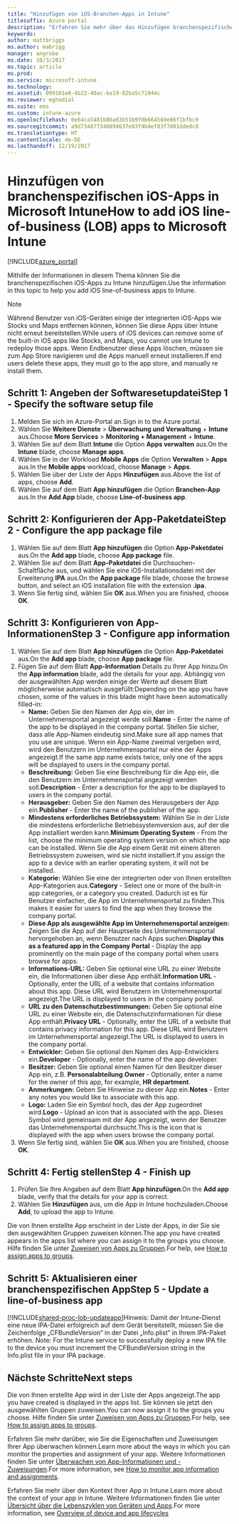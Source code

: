 ```yaml
---
title: "Hinzufügen von iOS-Branchen-Apps in Intune"
titlesuffix: Azure portal
description: "Erfahren Sie mehr über das Hinzufügen branchenspezifischer iOS-Apps zu Intune."
keywords: 
author: mattbriggs
ms.author: mabrigg
manager: angrobe
ms.date: 10/3/2017
ms.topic: article
ms.prod: 
ms.service: microsoft-intune
ms.technology: 
ms.assetid: 099101e8-4b22-40ac-ba19-82ba5c71944c
ms.reviewer: mghadial
ms.suite: ems
ms.custom: intune-azure
ms.openlocfilehash: 0e64ca5481b86a63b51b9f0b664569e86f1bfbc9
ms.sourcegitcommit: a9d734877340894637e03f4b4ef83f7d01ddedc8
ms.translationtype: HT
ms.contentlocale: de-DE
ms.lasthandoff: 12/19/2017
---
```

# <a name="how-to-add-ios-line-of-business-lob-apps-to-microsoft-intune"></a><span data-ttu-id="05712-103">Hinzufügen von branchenspezifischen iOS-Apps in Microsoft Intune</span><span class="sxs-lookup"><span data-stu-id="05712-103">How to add iOS line-of-business (LOB) apps to Microsoft Intune</span></span>

[!INCLUDE[azure_portal](./includes/azure_portal.md)]

<span data-ttu-id="05712-104">Mithilfe der Informationen in diesem Thema können Sie die branchenspezifischen iOS-Apps zu Intune hinzufügen.</span><span class="sxs-lookup"><span data-stu-id="05712-104">Use the information in this topic to help you add iOS line-of-business apps to Intune.</span></span>

>[!NOTE]
><span data-ttu-id="05712-105">Während Benutzer von iOS-Geräten einige der integrierten iOS-Apps wie Stocks und Maps entfernen können, können Sie diese Apps über Intune nicht erneut bereitstellen.</span><span class="sxs-lookup"><span data-stu-id="05712-105">While users of iOS devices can remove some of the built-in iOS apps like Stocks, and Maps, you cannot use Intune to redeploy those apps.</span></span> <span data-ttu-id="05712-106">Wenn Endbenutzer diese Apps löschen, müssen sie zum App Store navigieren und die Apps manuell erneut installieren.</span><span class="sxs-lookup"><span data-stu-id="05712-106">If end users delete these apps, they must go to the app store, and manually re install them.</span></span>

## <a name="step-1---specify-the-software-setup-file"></a><span data-ttu-id="05712-107">Schritt 1: Angeben der Softwaresetupdatei</span><span class="sxs-lookup"><span data-stu-id="05712-107">Step 1 - Specify the software setup file</span></span>

1. <span data-ttu-id="05712-108">Melden Sie sich im Azure-Portal an.</span><span class="sxs-lookup"><span data-stu-id="05712-108">Sign in to the Azure portal.</span></span>
2. <span data-ttu-id="05712-109">Wählen Sie **Weitere Dienste** > **Überwachung und Verwaltung** + **Intune** aus.</span><span class="sxs-lookup"><span data-stu-id="05712-109">Choose **More Services** > **Monitoring + Management** + **Intune**.</span></span>
3. <span data-ttu-id="05712-110">Wählen Sie auf dem Blatt **Intune** die Option **Apps verwalten** aus.</span><span class="sxs-lookup"><span data-stu-id="05712-110">On the **Intune** blade, choose **Manage apps**.</span></span>
4. <span data-ttu-id="05712-111">Wählen Sie in der Workload **Mobile Apps** die Option **Verwalten** > **Apps** aus.</span><span class="sxs-lookup"><span data-stu-id="05712-111">In the **Mobile apps** workload, choose **Manage** > **Apps**.</span></span>
5. <span data-ttu-id="05712-112">Wählen Sie über der Liste der Apps **Hinzufügen** aus.</span><span class="sxs-lookup"><span data-stu-id="05712-112">Above the list of apps, choose **Add**.</span></span>
6. <span data-ttu-id="05712-113">Wählen Sie auf dem Blatt **App hinzufügen** die Option **Branchen-App** aus.</span><span class="sxs-lookup"><span data-stu-id="05712-113">In the **Add App** blade, choose **Line-of-business app**.</span></span>

## <a name="step-2---configure-the-app-package-file"></a><span data-ttu-id="05712-114">Schritt 2: Konfigurieren der App-Paketdatei</span><span class="sxs-lookup"><span data-stu-id="05712-114">Step 2 - Configure the app package file</span></span>

1. <span data-ttu-id="05712-115">Wählen Sie auf dem Blatt **App hinzufügen** die Option **App-Paketdatei** aus.</span><span class="sxs-lookup"><span data-stu-id="05712-115">On the **Add app** blade, choose **App package** file.</span></span>
2. <span data-ttu-id="05712-116">Wählen Sie auf dem Blatt **App-Paketdatei** die Durchsuchen-Schaltfläche aus, und wählen Sie eine iOS-Installationsdatei mit der Erweiterung **IPA** aus.</span><span class="sxs-lookup"><span data-stu-id="05712-116">On the **App package** file blade, choose the browse button, and select an iOS installation file with the extension **.ipa**.</span></span>
3. <span data-ttu-id="05712-117">Wenn Sie fertig sind, wählen Sie **OK** aus.</span><span class="sxs-lookup"><span data-stu-id="05712-117">When you are finished, choose **OK**.</span></span>


## <a name="step-3---configure-app-information"></a><span data-ttu-id="05712-118">Schritt 3: Konfigurieren von App-Informationen</span><span class="sxs-lookup"><span data-stu-id="05712-118">Step 3 - Configure app information</span></span>

1. <span data-ttu-id="05712-119">Wählen Sie auf dem Blatt **App hinzufügen** die Option **App-Paketdatei** aus.</span><span class="sxs-lookup"><span data-stu-id="05712-119">On the **Add app** blade, choose **App package** file.</span></span>
2. <span data-ttu-id="05712-120">Fügen Sie auf dem Blatt **App-Information** Details zu Ihrer App hinzu.</span><span class="sxs-lookup"><span data-stu-id="05712-120">On the **App information** blade, add the details for your app.</span></span> <span data-ttu-id="05712-121">Abhängig von der ausgewählten App werden einige der Werte auf diesem Blatt möglicherweise automatisch ausgefüllt:</span><span class="sxs-lookup"><span data-stu-id="05712-121">Depending on the app you have chosen, some of the values in this blade might have been automatically filled-in:</span></span>
    - <span data-ttu-id="05712-122">**Name:** Geben Sie den Namen der App ein, der im Unternehmensportal angezeigt werde soll.</span><span class="sxs-lookup"><span data-stu-id="05712-122">**Name** - Enter the name of the app to be displayed in the company portal.</span></span> <span data-ttu-id="05712-123">Stellen Sie sicher, dass alle App-Namen eindeutig sind.</span><span class="sxs-lookup"><span data-stu-id="05712-123">Make sure all app names that you use are unique.</span></span> <span data-ttu-id="05712-124">Wenn ein App-Name zweimal vergeben wird, wird den Benutzern im Unternehmensportal nur eine der Apps angezeigt.</span><span class="sxs-lookup"><span data-stu-id="05712-124">If the same app name exists twice, only one of the apps will be displayed to users in the company portal.</span></span>
    - <span data-ttu-id="05712-125">**Beschreibung:** Geben Sie eine Beschreibung für die App ein, die den Benutzern im Unternehmensportal angezeigt werden soll.</span><span class="sxs-lookup"><span data-stu-id="05712-125">**Description** - Enter a description for the app to be displayed to users in the company portal.</span></span>
    - <span data-ttu-id="05712-126">**Herausgeber:** Geben Sie den Namen des Herausgebers der App ein.</span><span class="sxs-lookup"><span data-stu-id="05712-126">**Publisher** - Enter the name of the publisher of the app.</span></span>
    - <span data-ttu-id="05712-127">**Mindestens erforderliches Betriebssystem:** Wählen Sie in der Liste die mindestens erforderliche Betriebssystemversion aus, auf der die App installiert werden kann.</span><span class="sxs-lookup"><span data-stu-id="05712-127">**Minimum Operating System** - From the list, choose the minimum operating system version on which the app can be installed.</span></span> <span data-ttu-id="05712-128">Wenn Sie die App einem Gerät mit einem älteren Betriebssystem zuweisen, wird sie nicht installiert.</span><span class="sxs-lookup"><span data-stu-id="05712-128">If you assign the app to a device with an earlier operating system, it will not be installed.</span></span>
    - <span data-ttu-id="05712-129">**Kategorie:** Wählen Sie eine der integrierten oder von Ihnen erstellten App-Kategorien aus.</span><span class="sxs-lookup"><span data-stu-id="05712-129">**Category** - Select one or more of the built-in app categories, or a category you created.</span></span> <span data-ttu-id="05712-130">Dadurch ist es für Benutzer einfacher, die App im Unternehmensportal zu finden.</span><span class="sxs-lookup"><span data-stu-id="05712-130">This makes it easier for users to find the app when they browse the company portal.</span></span>
    - <span data-ttu-id="05712-131">**Diese App als ausgewählte App im Unternehmensportal anzeigen:** Zeigen Sie die App auf der Hauptseite des Unternehmensportal hervorgehoben an, wenn Benutzer nach Apps suchen.</span><span class="sxs-lookup"><span data-stu-id="05712-131">**Display this as a featured app in the Company Portal** - Display the app prominently on the main page of the company portal when users browse for apps.</span></span>
    - <span data-ttu-id="05712-132">**Informations-URL:** Geben Sie optional eine URL zu einer Website ein, die Informationen über diese App enthält.</span><span class="sxs-lookup"><span data-stu-id="05712-132">**Information URL** - Optionally, enter the URL of a website that contains information about this app.</span></span> <span data-ttu-id="05712-133">Diese URL wird Benutzern im Unternehmensportal angezeigt.</span><span class="sxs-lookup"><span data-stu-id="05712-133">The URL is displayed to users in the company portal.</span></span>
    - <span data-ttu-id="05712-134">**URL zu den Datenschutzbestimmungen:** Geben Sie optional eine URL zu einer Website ein, die Datenschutzinformationen für diese App enthält.</span><span class="sxs-lookup"><span data-stu-id="05712-134">**Privacy URL** - Optionally, enter the URL of a website that contains privacy information for this app.</span></span> <span data-ttu-id="05712-135">Diese URL wird Benutzern im Unternehmensportal angezeigt.</span><span class="sxs-lookup"><span data-stu-id="05712-135">The URL is displayed to users in the company portal.</span></span>
    - <span data-ttu-id="05712-136">**Entwickler:** Geben Sie optional den Namen des App-Entwicklers ein.</span><span class="sxs-lookup"><span data-stu-id="05712-136">**Developer** - Optionally, enter the name of the app developer.</span></span>
    - <span data-ttu-id="05712-137">**Besitzer:** Geben Sie optional einen Namen für den Besitzer dieser App ein, z.B. **Personalabteilung**.</span><span class="sxs-lookup"><span data-stu-id="05712-137">**Owner** - Optionally, enter a name for the owner of this app, for example, **HR department**.</span></span>
    - <span data-ttu-id="05712-138">**Anmerkungen:** Geben Sie Hinweise zu dieser App ein.</span><span class="sxs-lookup"><span data-stu-id="05712-138">**Notes** - Enter any notes you would like to associate with this app.</span></span>
    - <span data-ttu-id="05712-139">**Logo:** Laden Sie ein Symbol hoch, das der App zugeordnet wird.</span><span class="sxs-lookup"><span data-stu-id="05712-139">**Logo** - Upload an icon that is associated with the app.</span></span> <span data-ttu-id="05712-140">Dieses Symbol wird gemeinsam mit der App angezeigt, wenn der Benutzer das Unternehmensportal durchsucht.</span><span class="sxs-lookup"><span data-stu-id="05712-140">This is the icon that is displayed with the app when users browse the company portal.</span></span>
3. <span data-ttu-id="05712-141">Wenn Sie fertig sind, wählen Sie **OK** aus.</span><span class="sxs-lookup"><span data-stu-id="05712-141">When you are finished, choose **OK**.</span></span>

## <a name="step-4---finish-up"></a><span data-ttu-id="05712-142">Schritt 4: Fertig stellen</span><span class="sxs-lookup"><span data-stu-id="05712-142">Step 4 - Finish up</span></span>

1. <span data-ttu-id="05712-143">Prüfen Sie Ihre Angaben auf dem Blatt **App hinzufügen**.</span><span class="sxs-lookup"><span data-stu-id="05712-143">On the **Add app** blade, verify that the details for your app is correct.</span></span>
2. <span data-ttu-id="05712-144">Wählen Sie **Hinzufügen** aus, um die App in Intune hochzuladen.</span><span class="sxs-lookup"><span data-stu-id="05712-144">Choose **Add**, to upload the app to Intune.</span></span>

<span data-ttu-id="05712-145">Die von Ihnen erstellte App erscheint in der Liste der Apps, in der Sie sie den ausgewählten Gruppen zuweisen können.</span><span class="sxs-lookup"><span data-stu-id="05712-145">The app you have created appears in the apps list where you can assign it to the groups you choose.</span></span> <span data-ttu-id="05712-146">Hilfe finden Sie unter [Zuweisen von Apps zu Gruppen](apps-deploy.md).</span><span class="sxs-lookup"><span data-stu-id="05712-146">For help, see [How to assign apps to groups](apps-deploy.md).</span></span>

## <a name="step-5---update-a-line-of-business-app"></a><span data-ttu-id="05712-147">Schritt 5: Aktualisieren einer branchenspezifischen App</span><span class="sxs-lookup"><span data-stu-id="05712-147">Step 5 - Update a line-of-business app</span></span>

[!INCLUDE[shared-proc-lob-updateapp](./includes/shared-proc-lob-updateapp.md)]<span data-ttu-id="05712-148">Hinweis: Damit der Intune-Dienst eine neue IPA-Datei erfolgreich auf dem Gerät bereitstellt, müssen Sie die Zeichenfolge „CFBundleVersion“ in der Datei „Info.plist“ in Ihrem IPA-Paket erhöhen.</span><span class="sxs-lookup"><span data-stu-id="05712-148"> Note: For the Intune service to successfully deploy a new IPA file to the device you must increment the CFBundleVersion string in the Info.plist file in your IPA package.</span></span>

## <a name="next-steps"></a><span data-ttu-id="05712-149">Nächste Schritte</span><span class="sxs-lookup"><span data-stu-id="05712-149">Next steps</span></span>

<span data-ttu-id="05712-150">Die von Ihnen erstellte App wird in der Liste der Apps angezeigt.</span><span class="sxs-lookup"><span data-stu-id="05712-150">The app you have created is displayed in the apps list.</span></span> <span data-ttu-id="05712-151">Sie können sie jetzt den ausgewählten Gruppen zuweisen.</span><span class="sxs-lookup"><span data-stu-id="05712-151">You can now assign it to the groups you choose.</span></span> <span data-ttu-id="05712-152">Hilfe finden Sie unter [Zuweisen von Apps zu Gruppen](apps-deploy.md).</span><span class="sxs-lookup"><span data-stu-id="05712-152">For help, see [How to assign apps to groups](apps-deploy.md).</span></span>

<span data-ttu-id="05712-153">Erfahren Sie mehr darüber, wie Sie die Eigenschaften und Zuweisungen Ihrer App überwachen können.</span><span class="sxs-lookup"><span data-stu-id="05712-153">Learn more about the ways in which you can monitor the properties and assignment of your app.</span></span> <span data-ttu-id="05712-154">Weitere Informationen finden Sie unter [Überwachen von App-Informationen und -Zuweisungen](apps-monitor.md).</span><span class="sxs-lookup"><span data-stu-id="05712-154">For more information, see [How to monitor app information and assignments](apps-monitor.md).</span></span>

<span data-ttu-id="05712-155">Erfahren Sie mehr über den Kontext Ihrer App in Intune.</span><span class="sxs-lookup"><span data-stu-id="05712-155">Learn more about the context of your app in Intune.</span></span> <span data-ttu-id="05712-156">Weitere Informationen finden Sie unter [Übersicht über die Lebenszyklen von Geräten und Apps](introduction-device-app-lifecycles.md).</span><span class="sxs-lookup"><span data-stu-id="05712-156">For more information, see [Overview of device and app lifecycles](introduction-device-app-lifecycles.md)</span></span>
